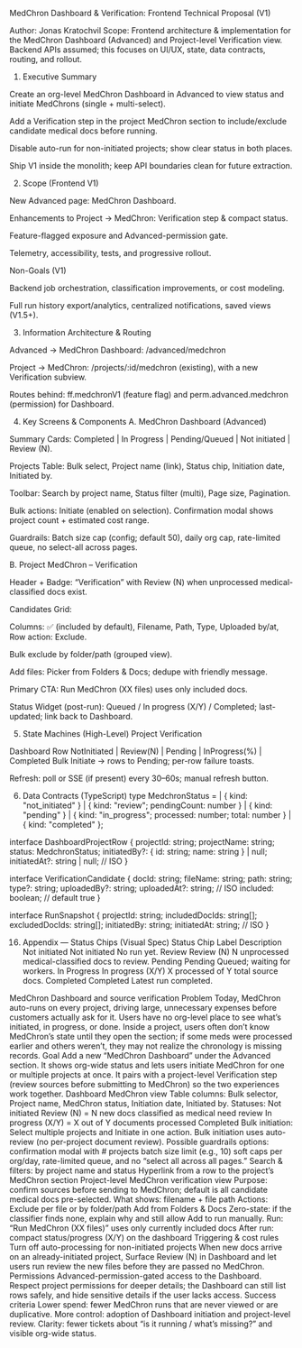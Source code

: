 MedChron Dashboard & Verification: Frontend Technical Proposal (V1)

Author: Jonas Kratochvil
Scope: Frontend architecture & implementation for the MedChron Dashboard (Advanced) and Project-level Verification view. Backend APIs assumed; this focuses on UI/UX, state, data contracts, routing, and rollout.

1) Executive Summary

Create an org-level MedChron Dashboard in Advanced to view status and initiate MedChrons (single + multi-select).

Add a Verification step in the project MedChron section to include/exclude candidate medical docs before running.

Disable auto-run for non-initiated projects; show clear status in both places.

Ship V1 inside the monolith; keep API boundaries clean for future extraction.

2) Scope (Frontend V1)

New Advanced page: MedChron Dashboard.

Enhancements to Project → MedChron: Verification step & compact status.

Feature-flagged exposure and Advanced-permission gate.

Telemetry, accessibility, tests, and progressive rollout.

Non-Goals (V1)

Backend job orchestration, classification improvements, or cost modeling.

Full run history export/analytics, centralized notifications, saved views (V1.5+).

3) Information Architecture & Routing

Advanced → MedChron Dashboard: /advanced/medchron

Project → MedChron: /projects/:id/medchron (existing), with a new Verification subview.

Routes behind: ff.medchronV1 (feature flag) and perm.advanced.medchron (permission) for Dashboard.

4) Key Screens & Components
A. MedChron Dashboard (Advanced)

Summary Cards: Completed | In Progress | Pending/Queued | Not initiated | Review (N).

Projects Table: Bulk select, Project name (link), Status chip, Initiation date, Initiated by.

Toolbar: Search by project name, Status filter (multi), Page size, Pagination.

Bulk actions: Initiate (enabled on selection). Confirmation modal shows project count + estimated cost range.

Guardrails: Batch size cap (config; default 50), daily org cap, rate-limited queue, no select-all across pages.

B. Project MedChron – Verification

Header + Badge: “Verification” with Review (N) when unprocessed medical-classified docs exist.

Candidates Grid:

Columns: ✅ (included by default), Filename, Path, Type, Uploaded by/at, Row action: Exclude.

Bulk exclude by folder/path (grouped view).

Add files: Picker from Folders & Docs; dedupe with friendly message.

Primary CTA: Run MedChron (XX files) uses only included docs.

Status Widget (post-run): Queued / In progress (X/Y) / Completed; last-updated; link back to Dashboard.

5) State Machines (High-Level)
Project Verification

Dashboard Row
NotInitiated | Review(N) | Pending | InProgress(%) | Completed
Bulk Initiate → rows to Pending; per-row failure toasts.

Refresh: poll or SSE (if present) every 30–60s; manual refresh button.

6) Data Contracts (TypeScript)
type MedchronStatus =
  | { kind: "not_initiated" }
  | { kind: "review"; pendingCount: number }
  | { kind: "pending" }
  | { kind: "in_progress"; processed: number; total: number }
  | { kind: "completed" };

interface DashboardProjectRow {
  projectId: string;
  projectName: string;
  status: MedchronStatus;
  initiatedBy?: { id: string; name: string } | null;
  initiatedAt?: string | null; // ISO
}

interface VerificationCandidate {
  docId: string;
  fileName: string;
  path: string;
  type?: string;
  uploadedBy?: string;
  uploadedAt?: string; // ISO
  included: boolean; // default true
}

interface RunSnapshot {
  projectId: string;
  includedDocIds: string[];
  excludedDocIds: string[];
  initiatedBy: string;
  initiatedAt: string; // ISO
}

16) Appendix — Status Chips (Visual Spec)
Status	Chip Label	Description
Not initiated	Not initiated	No run yet.
Review	Review (N)	N unprocessed medical-classified docs to review.
Pending	Pending	Queued; waiting for workers.
In Progress	In progress (X/Y)	X processed of Y total source docs.
Completed	Completed	Latest run completed.

MedChron Dashboard and source verification
Problem
Today, MedChron auto-runs on every project, driving large, unnecessary expenses before customers actually ask for it.
Users have no org-level place to see what’s initiated, in progress, or done.
Inside a project, users often don’t know MedChron’s state until they open the section; if some meds were processed earlier and others weren’t, they may not realize the chronology is missing records.
Goal
Add a new “MedChron Dashboard” under the Advanced section. It shows org-wide status and lets users initiate MedChron for one or multiple projects at once. It pairs with a project-level Verification step (review sources before submitting to MedChron) so the two experiences work together.
Dashboard MedChron view
Table columns: Bulk selector, Project name, MedChron status, Initiation date, Initiated by.
Statuses:
Not initiated
Review (N)  = N new docs classified as medical need review
In progress (X/Y) = X out of Y documents processed 
Completed
Bulk initiation:
Select multiple projects and Initiate in one action.
Bulk initiation uses auto-review (no per-project document review).
Possible guardrails options:
confirmation modal with # projects
batch size limit (e.g., 10)
soft caps per org/day, rate-limited queue, and no “select all across all pages.”
Search & filters:
by project name and status
Hyperlink
from a row to the project’s MedChron section
Project-level MedChron verification view
Purpose: confirm sources before sending to MedChron; default is all candidate medical docs pre-selected.
What shows: filename + file path
Actions: 
Exclude per file or by folder/path
Add from Folders & Docs
Zero-state: if the classifier finds none, explain why and still allow Add to run manually.
Run: “Run MedChron (XX files)” uses only currently included docs
After run: compact status/progress (X/Y) on the dashboard
Triggering & cost rules
Turn off auto-processing for non-initiated projects
When new docs arrive on an already-initiated project, Surface Review (N) in Dashboard and let users run review the new files before they are passed no MedChron.
Permissions
Advanced-permission-gated access to the Dashboard.
Respect project permissions for deeper details; the Dashboard can still list rows safely, and hide sensitive details if the user lacks access.
Success criteria
Lower spend: fewer MedChron runs that are never viewed or are duplicative.
More control: adoption of Dashboard initiation and project-level review.
Clarity: fewer tickets about “is it running / what’s missing?” and visible org-wide status.

